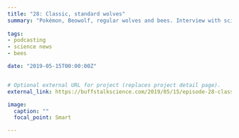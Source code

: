```yaml
---
title: "28: Classic, standard wolves"
summary: "Pokémon, Beowolf, regular wolves and bees. Interview with science writer Ed Yong(!)."
  
tags:
- podcasting
- science news
- bees

date: "2019-05-15T00:00:00Z"


# Optional external URL for project (replaces project detail page).
external_link: https://buffstalkscience.com/2019/05/15/episode-28-classic-standard-wolves/

image:
  caption: ""
  focal_point: Smart

---
```

